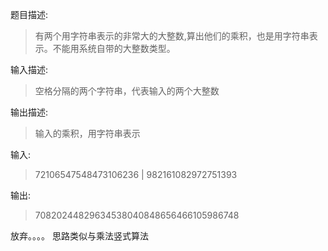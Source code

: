 题目描述:

>有两个用字符串表示的非常大的大整数,算出他们的乘积，也是用字符串表示。不能用系统自带的大整数类型。

输入描述:

>空格分隔的两个字符串，代表输入的两个大整数

输出描述:

>输入的乘积，用字符串表示

输入:

>72106547548473106236 | 982161082972751393

输出:

>70820244829634538040848656466105986748


放弃。。。。
思路类似与乘法竖式算法